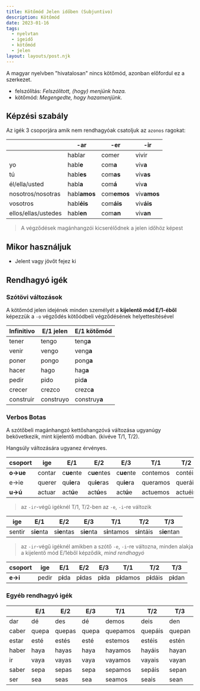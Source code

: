 ```yaml
---
title: Kötőmód Jelen időben (Subjuntivo)
description: Kötőmód
date: 2023-01-16
tags:
  - nyelvtan
  - igeidő
  - kötőmód
  - jelen
layout: layouts/post.njk
---
```


A magyar nyelvben "hivatalosan" nincs kötőmód, azonban előfordul ez a szerkezet.

- felszólítás: *Felszólított, (hogy) menjünk haza.*
- kötőmód: *Megengedte, hogy hazamenjünk.*

## Képzési szabály

Az igék 3 csoporjára amik nem rendhagyóak csatoljuk az `azonos` ragokat:

&nbsp;|-ar|-er|-ir
----|----|----|----
&nbsp;|hablar|comer|vivir
yo|habl**e**|com**a**|viv**a**
tú|habl**es**|com**as**|viv**as**
él/ella/usted|habl**a**|com**á**|viv**a**
nosotros/nosotras|habl**amos**|com**emos**|viv**amos**
vosotros|habl**éis**|com**áis**|viv**áis**
ellos/ellas/ustedes|habl**en**|com**an**|viv**an**

> A végződések magánhangzói kicserélődnek a jelen időhöz képest

## Mikor használjuk

- Jelent vagy jövőt fejez ki

## Rendhagyó igék

### Szótövi változások

A kötőmód jelen idejének minden személyét a **kijelentő mód E/1-éből** képezzük a `-o` végződés kötőódbeli végződésének helyettesítésével

Infinitivo|E/1 jelen|E/1 kötőmód
----|----|----
tener|tengo|teng**a**
venir|vengo|veng**a**
poner|pongo|pong**a**
hacer|hago|hag**a**
pedir|pido|pid**a**
crecer|crezco|crezc**a**
construir|construyo|construy**a**

### Verbos Botas

A szótőbeli magánhangzó kettőshangzóvá változása ugyanúgy bekövetkezik, mint kijelentő módban. (kivéve T/1, T/2).

Hangsúly változására ugyanez érvényes.

csoport|ige|E/1|E/2|E/3|T/1|T/2|T/3
----|----|----|----|----|----|----|----
**o&rarr;ue**|contar|c**ue**nte|c**ue**ntes|c**ue**nte|contemos|contéis|c**ue**nten
e&rarr;ie|querer|qu**ie**ra|qu**ie**ras|qu**ie**ra|queramos|queráis|qu**ie**ran
**u&rarr;ú**|actuar|act**ú**e|act**ú**es|act**ú**e|actuemos|actuéis|act**ú**en

> az `-ir`-végű igéknél T/1, T/2-ben az `-e`, `-i`-re változik

ige|E/1|E/2|E/3|T/1|T/2|T/3
----|----|----|----|----|----|----
sentir|s**ie**nta|s**ie**ntas|s**ie**nta|s**i**ntamos|s**i**ntáis|s**ie**ntan

> az `-ir`-végű igéknél amikben a szótő `-e`, `-i`-re változna, minden alakja a kijelentő mód E/1éből képződik, *mind rendhagyó*

csoport|ige|E/1|E/2|E/3|T/1|T/2|T/3
----|----|----|----|----|----|----|----
**e&rarr;i**|pedir|p**i**da|p**i**das|p**i**da|p**i**damos|p**i**dáis|p**i**dan

### Egyéb rendhagyó igék

&nbsp;|E/1|E/2|E/3|T/1|T/2|T/3
----|----|----|----|----|----|----
dar|dé|des|dé|demos|deis|den
caber|quepa|quepas|quepa|quepamos|quepáis|quepan
estar|esté|estés|esté|estemos|estéis|estén
haber|haya|hayas|haya|hayamos|hayáis|hayan
ir|vaya|vayas|vaya|vayamos|vayais|vayan
saber|sepa|sepas|sepa|sepamos|sepáis|sepan
ser|sea|seas|sea|seamos|seais|sean
